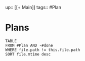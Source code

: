 up:: [[+ Main]]
tags:: #Plan 
# Plans

```dataview
TABLE
FROM #Plan AND -#done
WHERE file.path != this.file.path
SORT file.mtime desc
```
